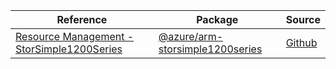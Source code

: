 | Reference | Package | Source |
|---|---|---|
|[Resource Management - StorSimple1200Series](arm-storsimple1200series-readme.md)|[@azure/arm-storsimple1200series](https://www.npmjs.com/package/@azure/arm-storsimple1200series)|[Github](https://github.com/Azure/azure-sdk-for-js/blob/main/sdk/storsimple1200series/arm-storsimple1200series)|
